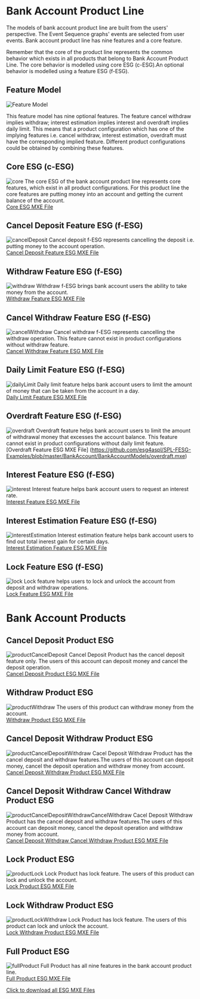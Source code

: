 # Bank Account Product Line

The models of bank account product line are built from the users' perspective. The Event Sequence graphs' events are selected from user events. Bank account product line has nine features and a core feature. 

Remember that the core of the product line represents the common behavior which exists in all products that belong to Bank Account Product Line. The core behavior is modelled using core ESG (c-ESG).An optional behavior is modelled using a feature ESG (f-ESG).

## Feature Model

![Feature Model](https://github.com/esg4aspl/SPL-FESG-Examples/blob/master/BankAccount/BankAccountModelImages/BankAccount_FeatureModel.png)

This feature model has nine optional features. The feature cancel withdraw implies withdraw; interest estimation implies interest and overdraft implies daily limit. This means that a product configuration which has one of the implying features i.e. cancel withdraw, interest estimation, overdraft must have the corresponding implied feature. Different product configurations could be obtained by combining these features. 

## Core ESG (c-ESG)
 ![core](https://github.com/esg4aspl/SPL-FESG-Examples/blob/master/BankAccount/BankAccountModelImages/core.png)
 The core ESG of the bank account product line represents core features, which exist in all product configurations. For this product line the core features are putting money into an account and getting the current balance of the account.\
 [Core ESG MXE File](https://github.com/esg4aspl/SPL-FESG-Examples/blob/master/BankAccount/BankAccountModels/core.mxe)
 
 ## Cancel Deposit Feature ESG (f-ESG)
 ![cancelDeposit](https://github.com/esg4aspl/SPL-FESG-Examples/blob/master/BankAccount/BankAccountModelImages/cancelDeposit.png)
Cancel deposit f-ESG represents cancelling the deposit i.e. putting money to the account operation.\
 [Cancel Deposit Feature ESG MXE File](https://github.com/esg4aspl/SPL-FESG-Examples/blob/master/BankAccount/BankAccountModels/cancelDeposit.mxe)
 
 ## Withdraw Feature ESG (f-ESG)
 ![withdraw](https://github.com/esg4aspl/SPL-FESG-Examples/blob/master/BankAccount/BankAccountModelImages/withdraw.png)
 Withdraw f-ESG brings bank account users the ability to take money from the account.\
 [Withdraw Feature ESG MXE File](https://github.com/esg4aspl/SPL-FESG-Examples/blob/master/BankAccount/BankAccountModels/withdraw.mxe)
 
 ## Cancel Withdraw Feature ESG (f-ESG)
 ![cancelWithdraw](https://github.com/esg4aspl/SPL-FESG-Examples/blob/master/BankAccount/BankAccountModelImages/cancelWithdraw.png)
Cancel withdraw f-ESG represents cancelling the withdraw operation. This feature cannot exist in product configurations without withdraw feature.\
 [Cancel Withdraw Feature ESG MXE File](https://github.com/esg4aspl/SPL-FESG-Examples/blob/master/BankAccount/BankAccountModels/cancelWithdraw.mxe)
 
 ## Daily Limit Feature ESG (f-ESG)
 ![dailyLimit](https://github.com/esg4aspl/SPL-FESG-Examples/blob/master/BankAccount/BankAccountModelImages/dailyLimit.png)
  Daily limit feature helps bank account users to limit the amount of money that can be taken from the account in a day.\
  [Daily Limit Feature ESG MXE File](https://github.com/esg4aspl/SPL-FESG-Examples/blob/master/BankAccount/BankAccountModels/dailyLimit.mxe)
  
  ## Overdraft Feature ESG (f-ESG)
  ![overdraft](https://github.com/esg4aspl/SPL-FESG-Examples/blob/master/BankAccount/BankAccountModelImages/overdraft.png)
  Overdraft feature helps bank account users to limit the amount of withdrawal money that excesses the account balance. This feature cannot exist in product configurations without daily limit feature.\
  [Overdraft Feature ESG MXE File] (https://github.com/esg4aspl/SPL-FESG-Examples/blob/master/BankAccount/BankAccountModels/overdraft.mxe)
   
  ## Interest Feature ESG (f-ESG)
  ![interest](https://github.com/esg4aspl/SPL-FESG-Examples/blob/master/BankAccount/BankAccountModelImages/interest.png)
  Interest feature helps bank account users to request an interest rate.\
  [Interest Feature ESG MXE File](https://github.com/esg4aspl/SPL-FESG-Examples/blob/master/BankAccount/BankAccountModels/interest.mxe)
  
  ## Interest Estimation Feature ESG (f-ESG)
  ![interestEstimation](https://github.com/esg4aspl/SPL-FESG-Examples/blob/master/BankAccount/BankAccountModelImages/interestEstimation.png)
  Interest estimation feature helps bank account users to find out total inerest gain for certain days.\
  [Interest Estimation Feature ESG MXE File](https://github.com/esg4aspl/SPL-FESG-Examples/blob/master/BankAccount/BankAccountModels/interestEstimation.mxe)
  
  ## Lock Feature ESG (f-ESG)
  ![lock](https://github.com/esg4aspl/SPL-FESG-Examples/blob/master/BankAccount/BankAccountModelImages/lock.png)
  Lock feature helps users to lock and unlock the account from deposit and withdraw operations.\
  [Lock Feature ESG MXE File](https://github.com/esg4aspl/SPL-FESG-Examples/blob/master/BankAccount/BankAccountModels/lock.mxe)
  
  # Bank Account Products
  
  ## Cancel Deposit Product ESG
  ![productCancelDeposit](https://github.com/esg4aspl/SPL-FESG-Examples/blob/master/BankAccount/BankAccountModelImages/bankAccountProduct_cancelDeposit.png)
  Cancel Deposit Product has the cancel deposit feature only. The users of this account can deposit money and cancel the deposit operation.\
  [Cancel Deposit Product ESG MXE File](https://github.com/esg4aspl/SPL-FESG-Examples/blob/master/BankAccount/BankAccountModels/bankAccountProduct_cancelDeposit.mxe)
  
## Withdraw Product ESG
![productWithdraw](https://github.com/esg4aspl/SPL-FESG-Examples/blob/master/BankAccount/BankAccountModelImages/bankAccountProduct_withdraw.png)
The users of this product can withdraw money from the account.\
[Withdraw Product ESG MXE File](https://github.com/esg4aspl/SPL-FESG-Examples/blob/master/BankAccount/BankAccountModels/bankAccountProduct_withdraw.mxe)

## Cancel Deposit Withdraw Product ESG
![productCancelDepositWithdraw](https://github.com/esg4aspl/SPL-FESG-Examples/blob/master/BankAccount/BankAccountModelImages/bankAccountProduct_cancelDepositWithdraw.png)
Cacel Deposit Withdraw Product has the cancel deposit and withdraw features.The users of this account can deposit money, cancel the deposit operation and withdraw money from account.\
[Cancel Deposit Withdraw Product ESG MXE File](https://github.com/esg4aspl/SPL-FESG-Examples/blob/master/BankAccount/BankAccountModels/bankAccountProduct_cancelDepositWithdraw.mxe)

## Cancel Deposit Withdraw Cancel Withdraw Product ESG
![productCancelDepositWithdrawCancelWithdraw](https://github.com/esg4aspl/SPL-FESG-Examples/blob/master/BankAccount/BankAccountModelImages/bankAccountProduct_cancelDepositWithdrawCancelWithdraw.png)
Cacel Deposit Withdraw Product has the cancel deposit and withdraw features.The users of this account can deposit money, cancel the deposit operation and withdraw money from account.\
[Cancel Deposit Withdraw Cancel Withdraw Product ESG MXE File](https://github.com/esg4aspl/SPL-FESG-Examples/blob/master/BankAccount/BankAccountModels/bankAccountProduct_cancelDepositWithdrawCancelWithdraw.mxe)

## Lock Product ESG
![productLock](https://github.com/esg4aspl/SPL-FESG-Examples/blob/master/BankAccount/BankAccountModelImages/bankAccountProduct_lock.png)
Lock Product has lock feature. The users of this product can lock and unlock the account. \
[Lock Product ESG MXE File](https://github.com/esg4aspl/SPL-FESG-Examples/blob/master/BankAccount/BankAccountModels/bankAccountProduct_lock.mxe)

## Lock Withdraw Product ESG
![productLockWithdraw](https://github.com/esg4aspl/SPL-FESG-Examples/blob/master/BankAccount/BankAccountModelImages/bankAccountProduct_lockWithdraw.png)
Lock Product has lock feature. The users of this product can lock and unlock the account.\
[Lock Withdraw Product ESG MXE File](https://github.com/esg4aspl/SPL-FESG-Examples/blob/master/BankAccount/BankAccountModels/bankAccountProduct_lockWithdraw.mxe)

## Full Product ESG
![fullProduct](https://github.com/esg4aspl/SPL-FESG-Examples/blob/master/BankAccount/BankAccountModelImages/bankAccountProduct_fullProduct.png)
Full Product has all nine features in the bank account product line.\
[Full Product ESG MXE File](https://github.com/esg4aspl/SPL-FESG-Examples/blob/master/BankAccount/BankAccountModels/bankAccountProduct_fullProduct.mxe)

[Click to download all ESG MXE Files](https://github.com/esg4aspl/SPL-FESG-Examples/blob/master/BankAccount/BankAccountModels/BankAccountAllModels.zip)
